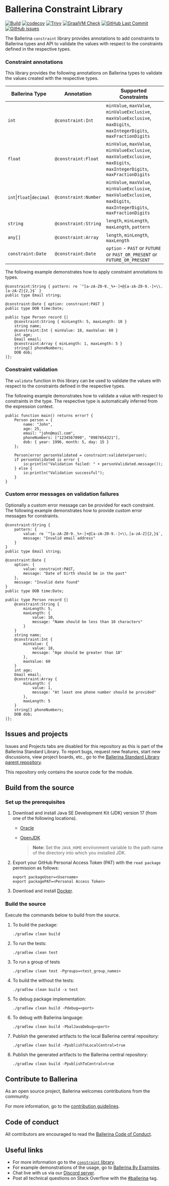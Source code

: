 Ballerina Constraint Library
===================

  [![Build](https://github.com/ballerina-platform/module-ballerina-constraint/actions/workflows/build-timestamped-master.yml/badge.svg)](https://github.com/ballerina-platform/module-ballerina-constraint/actions/workflows/build-timestamped-master.yml)
  [![codecov](https://codecov.io/gh/ballerina-platform/module-ballerina-constraint/branch/main/graph/badge.svg)](https://codecov.io/gh/ballerina-platform/module-ballerina-constraint) 
  [![Trivy](https://github.com/ballerina-platform/module-ballerina-constraint/actions/workflows/trivy-scan.yml/badge.svg)](https://github.com/ballerina-platform/module-ballerina-constraint/actions/workflows/trivy-scan.yml)
  [![GraalVM Check](https://github.com/ballerina-platform/module-ballerina-constraint/actions/workflows/build-with-bal-test-graalvm.yml/badge.svg)](https://github.com/ballerina-platform/module-ballerina-constraint/actions/workflows/build-with-bal-test-graalvm.yml)
  [![GitHub Last Commit](https://img.shields.io/github/last-commit/ballerina-platform/module-ballerina-constraint.svg?label=Last%20Commit)](https://github.com/ballerina-platform/module-ballerina-constraint/commits/master)
  [![GitHub issues](https://img.shields.io/github/issues/ballerina-platform/ballerina-standard-library/module/constraint.svg?label=Open%20Issues)](https://github.com/ballerina-platform/ballerina-standard-library/labels/module%2Fconstraint)

The Ballerina `constraint` library provides annotations to add constraints to Ballerina types and API to validate the values with respect to the constraints defined in the respective types.

### Constraint annotations

This library provides the following annotations on Ballerina types to validate the values created with the respective types.

| Ballerina Type                    | Annotation           | Supported Constraints                                                                                                  |
|-----------------------------------|----------------------|------------------------------------------------------------------------------------------------------------------------|
| `int`                             | `@constraint:Int`    | `minValue`, `maxValue`, `minValueExclusive`, `maxValueExclusive`, `maxDigits`, `maxIntegerDigits`, `maxFractionDigits` |
| `float`                           | `@constraint:Float`  | `minValue`, `maxValue`, `minValueExclusive`, `maxValueExclusive`, `maxDigits`, `maxIntegerDigits`, `maxFractionDigits` |
| `int`&#124;`float`&#124;`decimal` | `@constraint:Number` | `minValue`, `maxValue`, `minValueExclusive`, `maxValueExclusive`, `maxDigits`, `maxIntegerDigits`, `maxFractionDigits` |
| `string`                          | `@constraint:String` | `length`, `minLength`, `maxLength`, `pattern`                                                                          |
| `any[]`                           | `@constraint:Array`  | `length`, `minLength`, `maxLength`                                                                                     |
| `constraint:Date`                 | `@constraint:Date`   | `option` - `PAST` or `FUTURE` or `PAST_OR_PRESENT` or `FUTURE_OR_PRESENT`                                              |

The following example demonstrates how to apply constraint annotations to types.

```ballerina
@constraint:String { pattern: re `^[a-zA-Z0-9._%+-]+@[a-zA-Z0-9.-]+\\.[a-zA-Z]{2,}$` }
public type Email string;

@constraint:Date { option: constraint:PAST }
public type DOB time:Date;

public type Person record {|
    @constraint:String { minLength: 5, maxLength: 10 }
    string name;
    @constraint:Int { minValue: 18, maxValue: 60 }
    int age;
    Email email;
    @constraint:Array { minLength: 1, maxLength: 5 }
    string[] phoneNumbers;
    DOB dob;
|};
```

### Constraint validation

The `validate` function in this library can be used to validate the values with respect to the constraints defined in the respective types.

The following example demonstrates how to validate a value with respect to constraints in the type. The respective type is automatically inferred from the expression context.

```ballerina
public function main() returns error? {
    Person person = {
        name: "John",
        age: 25,
        email: "john@mail.com",
        phoneNumbers: ["1234567890", "0987654321"],
        dob: { year: 1996, month: 5, day: 15 }
    };
    
    Person|error personValidated = constraint:validate(person);
    if personValidated is error {
        io:println("Validation failed: " + personValidated.message());
    } else {
        io:println("Validation successful");
    }
}
```

### Custom error messages on validation failures

Optionally a custom error message can be provided for each constraint. The following example demonstrates how to provide custom error messages for constraints.

```ballerina
@constraint:String { 
    pattern: {
        value: re `^[a-zA-Z0-9._%+-]+@[a-zA-Z0-9.-]+\\.[a-zA-Z]{2,}$`,
        message: "Invalid email address"
    }
}
public type Email string;

@constraint:Date {
    option: {
        value: constraint:PAST,
        message: "Date of birth should be in the past"
    },
    message: "Invalid date found"
}
public type DOB time:Date;

public type Person record {|
    @constraint:String { 
        minLength: 5, 
        maxLength: {
            value: 10,
            message: "Name should be less than 10 characters"
        }
    }
    string name;
    @constraint:Int {
        minValue: {
            value: 18,
            message: "Age should be greater than 18"
        },
        maxValue: 60
    }
    int age;
    Email email;
    @constraint:Array { 
        minLength: {
            value: 1,
            message: "At least one phone number should be provided"
        },
        maxLength: 5 
    }
    string[] phoneNumbers;
    DOB dob;
|};
```

## Issues and projects

Issues and Projects tabs are disabled for this repository as this is part of the Ballerina Standard Library. To report bugs, request new features, start new discussions, view project boards, etc., go to the [Ballerina Standard Library parent repository](https://github.com/ballerina-platform/ballerina-standard-library).

This repository only contains the source code for the module.

## Build from the source

### Set up the prerequisites

1. Download and install Java SE Development Kit (JDK) version 17 (from one of the following locations).

   * [Oracle](https://www.oracle.com/java/technologies/downloads/)
   
   * [OpenJDK](https://adoptium.net)
   
        > **Note:** Set the `JAVA_HOME` environment variable to the path name of the directory into which you installed JDK.

2. Export your GitHub Personal Access Token (PAT) with the `read package` permission as follows:

    ```
    export packageUser=<Username>
    export packagePAT=<Personal Access Token>
    ```

3. Download and install [Docker](https://www.docker.com/).

### Build the source

Execute the commands below to build from the source.

1. To build the package:
    ```    
    ./gradlew clean build
    ```
2. To run the tests:
    ```
    ./gradlew clean test
    ```

3. To run a group of tests
    ```
    ./gradlew clean test -Pgroups=<test_group_names>
    ```

4. To build the without the tests:
    ```
    ./gradlew clean build -x test
    ```

5. To debug package implementation:
    ```
    ./gradlew clean build -Pdebug=<port>
    ```

6. To debug with Ballerina language:
    ```
    ./gradlew clean build -PbalJavaDebug=<port>
    ```

7. Publish the generated artifacts to the local Ballerina central repository:
    ```
    ./gradlew clean build -PpublishToLocalCentral=true
    ```

8. Publish the generated artifacts to the Ballerina central repository:
    ```
    ./gradlew clean build -PpublishToCentral=true
    ```

## Contribute to Ballerina

As an open source project, Ballerina welcomes contributions from the community.

For more information, go to the [contribution guidelines](https://github.com/ballerina-platform/ballerina-lang/blob/master/CONTRIBUTING.md).

## Code of conduct

All contributors are encouraged to read the [Ballerina Code of Conduct](https://ballerina.io/code-of-conduct).

## Useful links

* For more information go to the [`constraint` library](https://lib.ballerina.io/ballerina/constraint/latest).
* For example demonstrations of the usage, go to [Ballerina By Examples](https://ballerina.io/learn/by-example/).
* Chat live with us via our [Discord server](https://discord.gg/ballerinalang).
* Post all technical questions on Stack Overflow with the [#ballerina](https://stackoverflow.com/questions/tagged/ballerina) tag.
